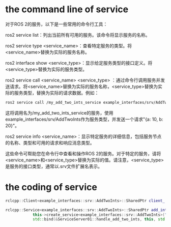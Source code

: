 # the command line of service
对于ROS 2的服务，以下是一些常用的命令行工具：

ros2 service list：列出当前所有可用的服务。该命令将显示服务的名称。

ros2 service type <service_name>：查看特定服务的类型。将<service_name>替换为实际的服务名称。

ros2 interface show <service_type>：显示给定服务类型的接口定义。将<service_type>替换为实际的服务类型。

ros2 service call <service_name> <service_type> <request>：通过命令行调用服务并发送请求。将<service_name>替换为实际的服务名称，<service_type>替换为实际的服务类型，<request>替换为实际的请求数据。例如：

```bash
ros2 service call /my_add_two_ints_service example_interfaces/srv/AddTwoInts "{a: 10, b: 20}"
```
这将调用名为/my_add_two_ints_service的服务，使用example_interfaces/srv/AddTwoInts作为服务类型，并发送一个请求"{a: 10, b: 20}"。

ros2 service info <service_name>：显示特定服务的详细信息，包括服务节点的名称、类型和可用的请求和响应消息类型。

这些命令可帮助您在命令行中查看和操作ROS 2的服务。对于特定的服务，请将<service_name>和<service_type>替换为实际的值。请注意，<service_type>是服务的接口类型，通常以.srv文件扩展名表示。

# the coding of service
```c++
rclcpp::Client<example_interfaces::srv::AddTwoInts>::SharedPtr client_ = this->create_client<example_interfaces::srv::AddTwoInts>("my_add_two_ints_service");

rclcpp::Service<example_interfaces::srv::AddTwoInts>::SharedPtr add_ints_server_ =
            this->create_service<example_interfaces::srv::AddTwoInts>("my_add_two_ints_service",
            std::bind(&ServiceServer01::handle_add_two_ints, this, std::placeholders::_1, std::placeholders::_2));
```


